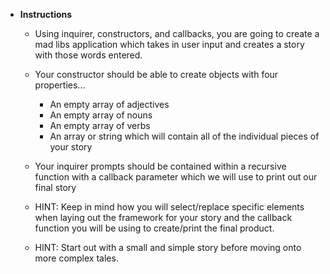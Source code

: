 * **Instructions**

    * Using inquirer, constructors, and callbacks, you are going to create a mad libs application which takes in user input and creates a story with those words entered.

    * Your constructor should be able to create objects with four properties...
        * An empty array of adjectives
        * An empty array of nouns
        * An empty array of verbs
        * An array or string which will contain all of the individual pieces of your story

    * Your inquirer prompts should be contained within a recursive function with a callback parameter which we will use to print out our final story

    * HINT: Keep in mind how you will select/replace specific elements when laying out the framework for your story and the callback function you will be using to create/print the final product.

    * HINT: Start out with a small and simple story before moving onto more complex tales.